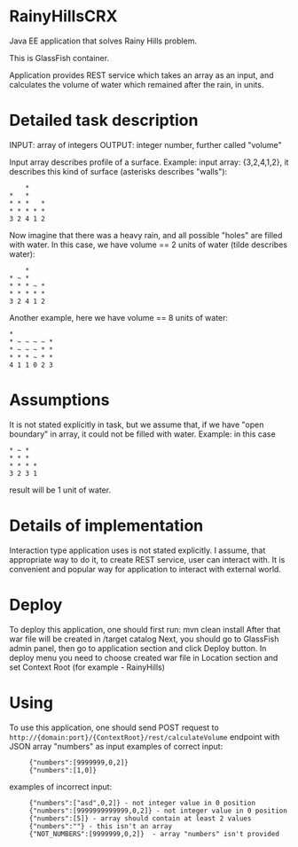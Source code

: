 # RainyHillsCRX
Java EE application that solves Rainy Hills problem.

This is GlassFish container. 

Application provides REST service which takes an array as an input, and calculates the volume of water
which remained after the rain, in units.

# Detailed task description

INPUT: array of integers
OUTPUT: integer number, further called "volume"

Input array describes profile of a surface.
Example:
input array: {3,2,4,1,2}, it describes this kind of surface (asterisks describes "walls"):

```
    *
*   *
* * *   *
* * * * *
3 2 4 1 2
```
Now imagine that there was a heavy rain, and all possible "holes" are filled with water.
In this case, we have volume == 2 units of water (tilde describes water):
```
    *
* ~ *
* * * ~ *
* * * * *
3 2 4 1 2
```
Another example, here we have volume == 8 units of water:
```
*
* ~ ~ ~ ~ *
* ~ ~ ~ * *
* * * ~ * *
4 1 1 0 2 3
```
# Assumptions

It is not stated explicitly in task, but we assume that, if we have "open boundary" in array, it could not be filled with water.
Example:
in this case
```
* ~ *
* * *
* * * *
3 2 3 1
```
result will be 1 unit of water. 

# Details of implementation

Interaction type application uses is not stated explicitly. I assume, that appropriate way to do it, to create REST service, user can interact with. 
It is convenient and popular way for application to interact with external world. 

# Deploy
To deploy this application, one should first run: mvn clean install
After that war file will be created in /target catalog
Next, you should go to GlassFish admin panel, then go to application section and click Deploy button. In deploy menu you need to choose created war file in Location section and set Context Root (for example - RainyHills)

# Using
To use this application, one should send POST request to ```http://{domain:port}/{ContextRoot}/rest/calculateVolume``` endpoint with JSON array "numbers" as input
examples of correct input:
```
     {"numbers":[9999999,0,2]}
     {"numbers":[1,0]}
```     
examples of incorrect input:
```
     {"numbers":["asd",0,2]} - not integer value in 0 position
     {"numbers":[9999999999999,0,2]} - not integer value in 0 position
     {"numbers":[5]} - array should contain at least 2 values
     {"numbers":""} - this isn't an array
     {"NOT_NUMBERS":[9999999,0,2]}  - array "numbers" isn't provided
```